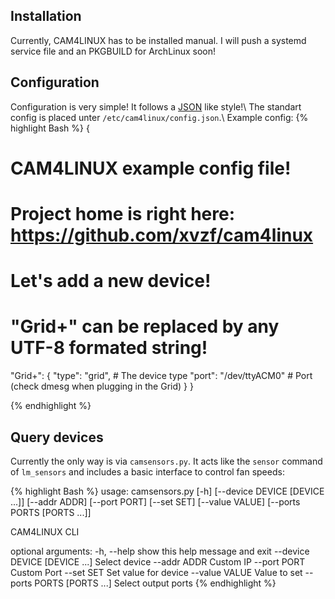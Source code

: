 ## Installation

Currently, CAM4LINUX has to be installed manual. I will push a systemd service file and an PKGBUILD for ArchLinux soon!

## Configuration

Configuration is very simple! It follows a [JSON](https://en.wikipedia.org/wiki/JSON) like style!\\
The standart config is placed unter `/etc/cam4linux/config.json`.\\
Example config:
{% highlight Bash %}
{
# CAM4LINUX example config file!
# Project home is right here: https://github.com/xvzf/cam4linux

# Let's add a new device!
# "Grid+" can be replaced by any UTF-8 formated string!
"Grid+": {
	"type": "grid",        # The device type
	"port": "/dev/ttyACM0" # Port (check dmesg when plugging in the Grid)
}
}

{% endhighlight %}

## Query devices

Currently the only way is via `camsensors.py`. It acts like the `sensor` command of `lm_sensors` and includes a basic interface to control fan speeds:

{% highlight Bash %}
usage: camsensors.py [-h] [--device DEVICE [DEVICE ...]] [--addr ADDR]
                     [--port PORT] [--set SET] [--value VALUE]
                     [--ports PORTS [PORTS ...]]

CAM4LINUX CLI

optional arguments:
  -h, --help            show this help message and exit
  --device DEVICE [DEVICE ...]
                        Select device
  --addr ADDR           Custom IP
  --port PORT           Custom Port
  --set SET             Set value for device
  --value VALUE         Value to set
  --ports PORTS [PORTS ...]
                        Select output ports
{% endhighlight %}
